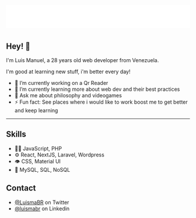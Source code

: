 <h1 align="center">
  <img src="https://raw.githubusercontent.com/luismabr1/luismabr1/master/name.svg" alt="Luis Manuel Brito" />
</h1>

## Hey! 👋
I'm Luis Manuel, a 28 years old web developer from Venezuela.

I'm good at learning new stuff, i'm better every day!

- 🔭 I’m currently working on a Qr Reader
- 🌱 I’m currently learning more about web dev and their best practices
- 💬 Ask me about philosophy and videogames
- ⚡ Fun fact: See places where i would like to work boost me to get better and keep learning

---

## Skills
- 👨‍💻 JavaScript, PHP
- ⚙️ React, NextJS, Laravel, Wordpress
- 👁️ CSS, Material UI
- 💽 MySQL, SQL, NoSQL

## Contact
- [@LuismaBR](https://twitter.com/LuismaBR) on Twitter
- [@luismabr](https://linkedin.com/in/luismabr) on Linkedin


